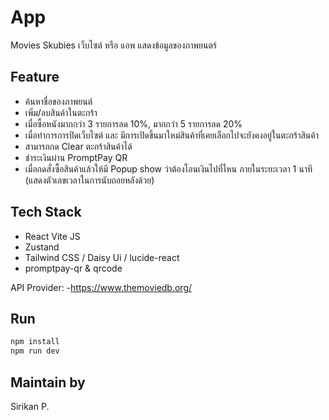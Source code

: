 #  App
Movies Skubies
เว็บไซต์ หรือ แอพ แสดงข้อมูลของภาพยนตร์

## Feature
- ค้นหาชื่อของภาพยนต์
- เพิ่ม/ลบสินค้าในตะกร้า
- เมื่อซื้อหนังมากกว่า 3 รายการลด 10%, มากกว่า 5 รายการลด 20%
- เมื่อทำการการปิดเว็บไซต์ และ มีการเปิดขึ้นมาใหม่สินค้าที่เคยเลือกไปจะยังคงอยู่ในตะกร้าสินค้า
- สามารถกด Clear ตะกร้าสินค้าได้
- ชำระเงินผ่าน PromptPay QR
- เมื่อกดสั่งซื้อสินค้าแล้วให้มี Popup show ว่าต้องโอนเงินไปที่ไหน ภายในระยะเวลา 1 นาที (แสดงตัวเลขเวลาในการนับถอยหลังด้วย)


## Tech Stack
- React Vite JS
- Zustand 
- Tailwind CSS / Daisy Ui / lucide-react 
- promptpay-qr & qrcode

API Provider: -https://www.themoviedb.org/ 
## Run

```bash
npm install
npm run dev

```
## Maintain by
Sirikan P.

